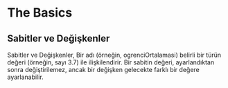 # The Basics

## Sabitler ve Değişkenler
Sabitler ve Değişkenler, Bir adı (örneğin, ogrenciOrtalamasi) belirli bir türün değeri (örneğin, sayı 3.7) ile ilişkilendirir.
Bir sabitin değeri, ayarlandıktan sonra değiştirilemez, ancak bir değişken gelecekte farklı bir değere ayarlanabilir.
